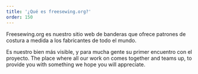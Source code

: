 ```yaml
---
title: '¿Qué es freesewing.org?'
order: 150
---
```


Freesewing.org es nuestro sitio web de banderas que ofrece patrones de costura a medida a los fabricantes de todo el mundo.

Es nuestro bien más visible, y para mucha gente su primer encuentro con el proyecto. The place where all our work on comes together and teams up, to provide you with something we hope you will appreciate.
